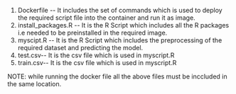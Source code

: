 1) Dockerfile -- It includes the set of commands which is used to deploy the required script file into the container and run it as image.
2) install_packages.R -- It is the R Script which includes all the R packages i.e needed to be preinstalled in the required image.
3) myscipt.R -- It is the R Script which includes the preprocessing of the required dataset and predicting the model.
4) test.csv-- It is the csv file which is used in myscript.R
5) train.csv-- It is the csv file which is used in myscript.R

NOTE: while running the docker file all the above files must be inccluded in the same location.
